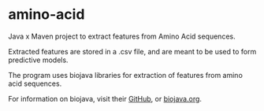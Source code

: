 # amino-acid


Java x Maven project to extract features from Amino Acid sequences.

Extracted features are stored in a .csv file, and are meant to be used to form predictive models.

The program uses biojava libraries for extraction of features from amino acid sequences.

For information on biojava, visit their [GitHub](https://github.com/biojava), or [biojava.org](https://biojava.org/).
